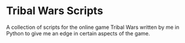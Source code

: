 # Tribal Wars Scripts
 A collection of scripts for the online game Tribal Wars written by me in Python to give me an edge in certain aspects of the game.
